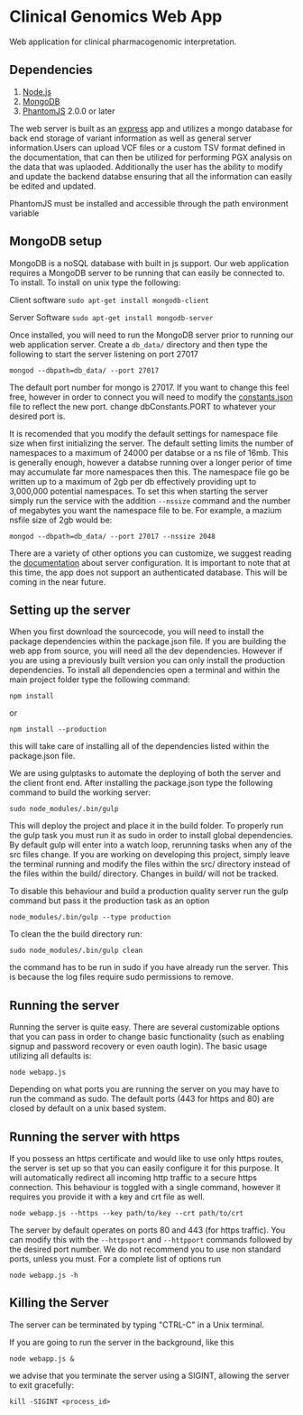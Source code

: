 Clinical Genomics Web App
==========

Web application for clinical pharmacogenomic interpretation.

## Dependencies
1. [Node.js](http://nodejs.org/)
2. [MongoDB](http://mongodb.org/downloads)
4. [PhantomJS](http://phantomjs.org/) 2.0.0 or later

The web server is built as an [express](http://expressjs.com/) app and utilizes a mongo database for back end storage of variant information as well as general server information.Users can upload VCF files or a custom TSV format defined in the documentation, that can then be utilized for performing PGX analysis on the data that was uplaoded. Additionally the user has the ability to modify and update the backend databse ensuring that all the information can easily be edited and updated.

PhantomJS must be installed and accessible through the path environment variable

## MongoDB setup

MongoDB is a noSQL database with built in js support. Our web application requires a MongoDB server to be running that can easily be connected to. To install. To install on unix type the following:

Client software
`sudo apt-get install mongodb-client`

Server Software
`sudo apt-get install mongodb-server`

Once installed, you will need to run the MongoDB server prior to running our web application server. Create a `db_data/` directory and then type the following to start the server listening on port 27017

`mongod --dbpath=db_data/ --port 27017`

The default port number for mongo is 27017. If you want to change this feel free, however in order to connect you will need to modify the [constants.json](src/server/conf/constants.json) file to reflect the new port. change dbConstants.PORT to whatever your desired port is.

It is recomended that you modify the default settings for namespace file size when first initializing the server. The default setting limits the number of namespaces to a maximum of 24000 per databse or a ns file of 16mb. This is generally enough, however a databse running over a longer perior of time may accumulate far more namespaces then this. The namespace file go be written up to a maximum of 2gb per db effectively providing upt to 3,000,000 potential namespaces. To set this when starting the server simply run the service with the addition `--nssize` command and the number of megabytes you want the namespace file to be. For example, a mazium nsfile size of 2gb would be:

`mongod --dbpath=db_data/ --port 27017 --nssize 2048`

There are a variety of other options you can customize, we suggest reading the [documentation](http://docs.mongodb.org/manual/reference/configuration-options/) about server configuration. It is important to note that at this time, the app does not support an authenticated database. This will be coming in the near future. 	

## Setting up the server

When you first download the sourcecode, you will need to install the package dependencies within the package.json file. If you are building the web app from source, you will need all the dev dependencies. However if you are using a previously built version you can only install the production dependencies. To install all dependencies open a terminal and within the main project folder type the following command:

`npm install`

or

`npm install --production`

this will take care of installing all of the dependencies listed within the package.json file.

We are using gulptasks to automate the deploying of both the server and the client front end. After installing the package.json type the following command to build the working server:

`sudo node_modules/.bin/gulp`

This will deploy the project and place it in the build folder. To properly run the gulp task you must run it as sudo in order to install global dependencies. By default gulp will enter into a watch loop, rerunning tasks when any of the src files change. If you are working on developing this project, simply leave the terminal running and modify the files within the src/ directory instead of the files within the build/ directory. Changes in build/ will not be tracked.

To disable this behaviour and build a production quality server run the gulp command but pass it the production task as an option

`node_modules/.bin/gulp --type production`

To clean the the build directory run:

`sudo node_modules/.bin/gulp clean`

the command has to be run in sudo if you have already run the server. This is because the log files require sudo permissions to remove.

## Running the server

Running the server is quite easy. There are several customizable options that you can pass in order to change basic functionality (such as enabling signup and password recovery or even oauth login). The basic usage utilizing all defaults is:

`node webapp.js`

Depending on what ports you are running the server on you may have to run the command as sudo. The default ports (443 for https and 80) are closed by default on a unix based system.

## Running the server with https

If you possess an https certificate and would like to use only https routes, the server is set up so that you can easily configure it for this purpose. It will automatically redirect all incoming http traffic to a secure https connection. This behaviour is toggled with a single command, however it requires you provide it with a key and crt file as well.

`node webapp.js --https --key path/to/key --crt path/to/crt`

The server by default operates on ports 80 and 443 (for https traffic). You can modify this with the `--httpsport` and `--httpport` commands followed by the desired port number. We do not recommend you to use non standard ports, unless you must. For a complete list of options run

`node webapp.js -h`

## Killing the Server

The server can be terminated by typing "CTRL-C" in a Unix terminal.

If you are going to run the server in the background, like this

`node webapp.js &`

we advise that you terminate the server using a SIGINT, allowing the server to exit gracefully:

`kill -SIGINT <process_id>`
